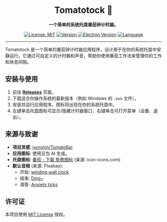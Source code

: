 <div align="center">

# Tomatotock 🍅

**一个简单的系统托盘番茄钟计时器。**

[![License: MIT](https://img.shields.io/badge/License-MIT-yellow.svg)](https://opensource.org/licenses/MIT)
[![Version](https://img.shields.io/github/package-json/v/fzg001/tomatotock)](https://github.com/fzg001/Tomatotock/releases) <!-- 更新仓库链接 -->
[![Electron Version](https://img.shields.io/badge/electron-22.3.27-blue.svg)](https://www.electronjs.org/)
[![Language](https://img.shields.io/badge/language-English%20%7C%20%E4%B8%AD%E6%96%87-blue)](README.md) <!-- 指向英文 README -->

</div>

---

Tomatotock 是一个简单的番茄钟计时器应用程序，设计用于在你的系统托盘中安静运行。它通过可自定义的计时器和声音，帮助你使用番茄工作法来管理你的工作和休息间隔。

## 安装与使用

1.  前往 [**Releases**](https://github.com/fzg001/Tomatotock/releases) 页面。
2.  下载适合你操作系统的最新版本（例如 Windows 的 `.exe` 文件）。
3.  安装并运行应用程序。图标将出现在你的系统托盘中。
4.  左键单击托盘图标可显示/隐藏计时器窗口，右键单击可打开菜单（设置、退出）。

## 来源与致谢

*   **项目灵感**: [ivoronin/TomatoBar](https://github.com/ivoronin/TomatoBar)
*   **应用图标**: 使用豆包 AI 生成。
*   **托盘图标**: [番茄 - 下载 免费图标](https://icon-icons.com/zh/%E5%9B%BE%E6%A0%87/%E7%95%AA%E8%8C%84/100803) (来源: icon-icons.com)
*   **默认音频** (来源: Pixabay):
    *   开始: [winding wall clock](https://pixabay.com/sound-effects/winding-wall-clock-66230/)
    *   结束: [Ding~](https://pixabay.com/sound-effects/ding-126626/)
    *   滴答: [Anxiety ticks](https://pixabay.com/sound-effects/anxiety-ticks-247694/)

## 许可证

本项目使用 [MIT License](LICENSE) 授权。
